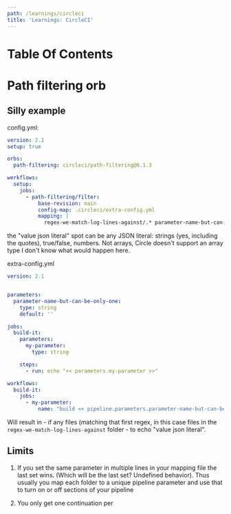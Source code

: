 ```yaml
---
path: /learnings/circleci
title: 'Learnings: CircleCI'
---
```

# Table Of Contents

<!-- toc -->

# Path filtering orb

## Silly example

config.yml:

```yaml
version: 2.1
setup: true

orbs:
  path-filtering: circleci/path-filtering@0.1.3

werkflows:
  setup:
    jobs:
      - path-filtering/filter:
          base-revision: main
          config-map: .circleci/extra-config.yml
          mapping: |
            regex-we-match-log-lines-against/.* parameter-name-but-can-be-only-one "value json literal"
```

the "value json literal" spot can be any JSON literal: strings (yes, including the quotes), true/false, numbers. Not arrays, Circle doesn't support an array type I don't know what would happen here.

extra-config.yml

```yaml
version: 2.1


parameters:
  parameter-name-but-can-be-only-one:
    type: string
    default: ''

jobs:
  build-it:
    parameters:
      my-parameter:
        type: string

    steps:
      - run: echo "<< parameters.my-parameter >>"

workflows:
  build-it:
    jobs:
      - my-parameter:
          name: "build << pipeline.parameters.parameter-name-but-can-be-only-one >>"
```

Will result in - if any files (matching that first regex, in this case files in the `regex-we-match-log-lines-against` folder - to echo "value json literal".

## Limits

1. If you set the same parameter in multiple lines in your mapping file the last set wins. (Which will be the last set? Undefined behavior). Thus usually you map each folder to a unique pipeline parameter and use that to turn on or off sections of your pipeline

2. You only get one continuation per
